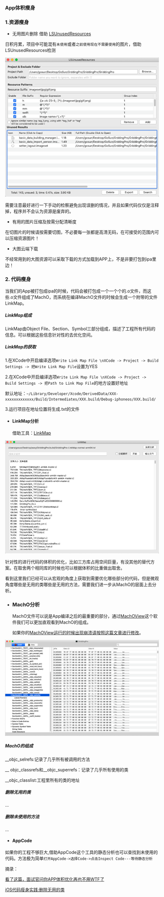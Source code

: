 

### App体积瘦身



### 1.资源瘦身

- 无用图片删除    借助 [LSUnusedResources](https://github.com/tinymind/LSUnusedResources)

日积月累，项目中可能混有`未使用`或者`之前使用现在不需要使用`的图片，借助LSUnusedResources检测

![](../images/LSUnusedResources.png)



需要注意最好进行一下手动的检察避免出现误删的情况，并且如果代码仅仅是注释掉，程序并不会认为资源是废弃的。



- 有用的图片压缩及按需分配清晰度

在切图片的时候请按需要切图，不必要每一张都是高清无码，在可接受的范围内可以压缩资源图片！



- 大图云端下载

不经常用到的大图资源可以采取下载的方式加载到APP上，不是非要打包到ipa里边！





### 2. 代码瘦身

当我们的App被打包成ipa的时候，代码会被打包成一个一个个的.o文件，而这些.o文件组成了MachO，而系统在编译MachO文件的时候会生成一个附带的文件LinkMap。



##### LinkMap组成

LinkMap由Object File、Section、Symbol三部分组成，描述了工程所有代码的信息。可以根据这些信息针对性的去优化空间。



##### LinkMap的获取

1.在XCode中开启编译选项`Write Link Map File \nXCode -> Project -> Build Settings -> 把Write Link Map File`设置为YES

2.在XCode中开启编译选项`Write Link Map File \nXCode -> Project -> Build Settings -> 把Path to Link Map File`的地方设置好地址

默认地址：`~/Library/Developer/Xcode/DerivedData/XXX-xxxxxxxxxxxxx/Build/Intermediates/XXX.build/Debug-iphoneos/XXX.build/`

3.运行项目在地址位置将生成.txt的文件



- #### LinkMap分析

  借助工具：[LinkMap](https://github.com/huanxsd/LinkMap)

![](../images/LinkMap.png)

针对性的进行代码的体积的优化，比如三方库占用空间巨量，有没其他的替代方案。在取舍两个相同库的时候也可以根据体积的比重做出取舍。

看到这里我们已经可以从宏观的角度上获取到需要优化哪些部分的代码，但是微观角度哪些是无用的类哪些是无用的方法，需要我们进一步从MachO的层面上去分析。



- ### MachO分析

  MachO文件可以说是App编译之后的最重要的部分，通过[MachOView](https://github.com/gdbinit/MachOView)这个软件我们可以更加直观看到MachO的组成。

  如果你的[MachOView运行的时候出现崩溃请按照这篇文章进行修改](https://blog.csdn.net/qq_22389025/article/details/80594300)。



![](../images/MachO.png)





##### MachO的组成

__objc_selrefs:记录了几乎所有被调用的方法

__ objc_classrefs和__objc_superrefs：记录了几乎所有使用的类

__objc_classlist:工程里所有的类的地址



##### 删除无用的类

...

##### 删除未使用的方法

...



- #### AppCode

如果你的工程不够巨大,借助AppCode这个工具的静态分析也可以查找到未使用的代码。方法极为简单`打开AppCode->选择Code->点击Inspect Code---等待静态分析`







摘录：

[看了这篇，面试官问你APP体积优化再也不用WTF了](https://juejin.im/post/5e969d816fb9a03c60188229)

[iOS代码瘦身实践:删除无用的类](https://juejin.im/post/5d5d1a92e51d45620923886a)